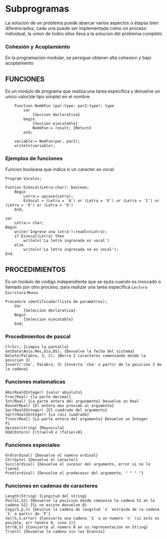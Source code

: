 # Subprogramas
La solucion de un problema puede abarcar varios aspectos o etapas bien diferenciados, cada una puede ser implementada como un proceso individual, la union de todos ellos lleva a la solucion del problema completo

### Cohesión y Acoplamiento
En la programacion modular, se persigue obtener alta cohesion y bajo acoplamiento

## FUNCIONES
Es un modulo de programa que realiza una tarea especifica y devuelve un unico valor(de tipo simple) en el nombre.

        Function NombFun (par:type; par2:type): type
            var
                {Seccion declarativa}
            begin
                {Seccion ejecutable}
                NombFun:= result; {Return}
            end;

        variable:= NomFun(par, par2);
        writeln(variable);

### Ejemplos de funciones

Funcion booleana que indica si un caracter es vocal
    
    Program Vocales;

    Funtion EsVocal(Letra:char): boolean;
        Begin
            Letra:= upcase(Letra);
            EsVocal = (Letra = 'A') or (Letra = 'E') or (Letra = 'I') or (Letra = 'O') or (Letra = 'U')
        End;

    var
        Letra:= char;
    Begin
        write('Ingrese una letra');readln(Letra);
        if Esvocal(Letra) then
            writeln('La letra ingresada es vocal')
        else
            writeln('La letra ingresada no es vocal');
    End.

## PROCEDIMIENTOS
Es un modulo de codigo independiente que se ejuta cuando es invocado o llamado por otro proceso, para realizar una tarea especifica `Lectura` `Escritura` `Menus`

    Procedure identificador(lista de parametros);
        Var
            {Seleccion declarativa}
        Begin
            {Seleccion ejecutable}
        End;

### Procedimientos de pascal 
    
    ClrScr; {Limpia la pantalla}
    GetDate(Anio,Mes,Dia,DS); {Devuelve la fecha del sistema}
    Delete(Palabra, 3, 2); {Borra 2 caracteres comenzando desde la posicion 3}
    Insert('cha', Palabra, 3) {Inserta 'cha' a partir de la posicion 3 de la cadena}


### Funciones matematicas
    
    Abs(RealOInteger) {valor absoluto}
    Frac(Real) {la parte decimal}
    Int(Real) {La parte entera del argunmento} Devuelve un Real
    Round(Real) {El entero mas proximo al argumento}
    Sqr(RealOInteger) {El cuadrado del argumento}
    Sqrt(RealOInteger) {La raiz cuadrada}
    Trunc(Real) {La parte entera del argumento} Devuelve un Integer
    Pi
    Upcase(string) {Mayuscula}
    Odd(Entero) {(true)>0 o (false)<0}

### Funciones especiales

    Ord(ordinal) {Devuelve el numero ordinal}
    Chr(byte) {Devuelve el caracter}
    Succ(ordinal) {Devuelve el sucesor del argumento, error si no lo tiene}
    Pred(ordinal) {Devuelve el predecesor del argumento, " " " "}

### Funciones en cadenas de caracteres

    Length(String) {Longitud del string}
    Pos(S1,S2) {Devuelve la posicion donde comienza la cadena S1 en la cadena S2} {Si no existe devuelve 0}
    Copy(S,p,n) {Devulve la cadena de longitud `n` extraida de la cadena `S` a partir de `P`}
    Val(S,n,error) {Convierte una cadena `S` a un numero `n` (si esto es posible, err tendra 0, sino 1)}
    Str(N,S) {Convierte al numero N en su representacion en String}
    Trim(S) {Devuelve la cadena sin los blancos}
